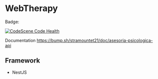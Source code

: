 # WebTherapy

Badge:

[![CodeScene Code Health](https://codescene.io/projects/60062/status-badges/code-health)](https://codescene.io/projects/60062)

Documentation https://bump.sh/stramountet21/doc/asesoria-psicologica-api

## Framework

- NestJS

